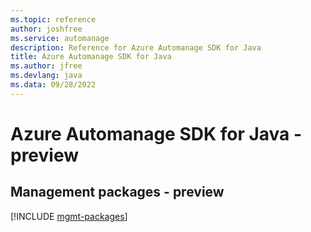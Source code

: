 ```yaml
---
ms.topic: reference
author: joshfree
ms.service: automanage
description: Reference for Azure Automanage SDK for Java
title: Azure Automanage SDK for Java
ms.author: jfree
ms.devlang: java
ms.data: 09/28/2022
---
```

# Azure Automanage SDK for Java - preview

## Management packages - preview
[!INCLUDE [mgmt-packages](automanage-mgmt-index.md)]